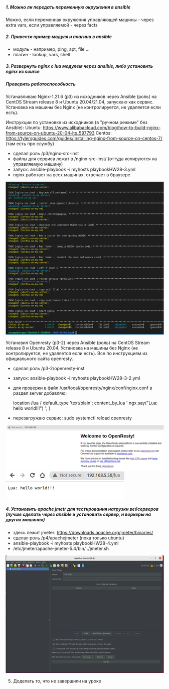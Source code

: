##### 1. Можно ли передать переменную окружения в ansible

Можно, если переменная окружения управляющей машины - через extra vars, если управляемой - через facts

##### 2. Привести пример модуля и плагина в ansible

- модуль - например, ping, apt, file ...
- плагин - lookup, vars, shell

##### 3. Развернуть nginx c lua модулем через ansible, либо установить nginx из source
#####    Проверить работоспособность

Устанавливаю Nginx-1.21.6 (p3) из исходников через Ansible (роль) на CentOS Stream release 8 и Ubuntu 20.04/21.04,
запускаю как сервис. Установка на машины без Nginx (не контролируется, не удаляется если есть).

Инструкции по установке из исходников (в "ручном режиме" без Ansible):
Ubuntu: https://www.alibabacloud.com/blog/how-to-build-nginx-from-source-on-ubuntu-20-04-lts_597793
Centos: https://tylersguides.com/guides/installing-nginx-from-source-on-centos-7/ (там есть про службу)

- сделал роль /p3/nginx-src-inst
- файлы для сервиса лежат в /nginx-src-inst/ (оттуда копируются на управляемую машину)
- запуск: ansible-playbook -i myhosts playbookHW28-3.yml
- nginx работает на всех машинах, отвечает в браузере

![N|Solid](./p3/Screenshot-HW28-p3-1.png)

Установил Openresty (p3-2) через Ansible (роль) на CentOS Stream release 8 и Ubuntu 20.04,
Установка на машины без Nginx (не контролируется, не удаляется если есть).
Все по инструкциям из официального сайта openresty.

- сделал роль /p3-2/openresty-inst
- запуск: ansible-playbook -i myhosts  playbookHW28-3-2.yml
- для проверки в файл /usr/local/openresty/nginx/conf/nginx.conf в раздел server добавляю:

  location /lua {
             default_type 'text/plain';
             content_by_lua ' ngx.say("Lua: hello world!!!") ';
        }

- перезагружаю сервис: sudo systemctl reload openresty

![N|Solid](./p3-2/screenshot-HW28-p3-2-1.png)
![N|Solid](./p3-2/screenshot-HW28-p3-2-2.png)


##### 4. Установить  apache jmetr для тестирования нагрузки вебсерверов (лучше сделать через ansible и установить сервер, и воркеры на других машинах)
  - здесь лежит jmeter: https://downloads.apache.org/jmeter/binaries/
  - сделал роль /p4/apachejmeter (пока только ubuntu)
  - ansible-playbook -i myhosts playbookHW28-4.yml
  -  /etc/jmeter/apache-jmeter-5.4/bin/  ./jmeter.sh 

![N|Solid](./p4/screenshot-HW28-p4-1.png)


5. Доделать то, что не завершили на уроке

